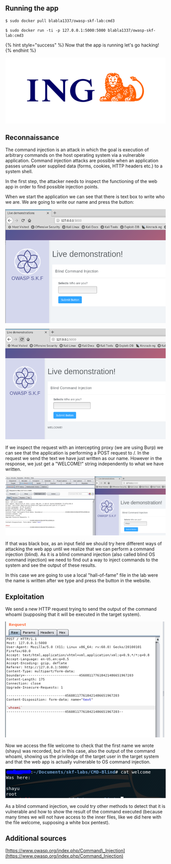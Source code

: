 
## Running the app

```text
$ sudo docker pull blabla1337/owasp-skf-lab:cmd3
```

```text
$ sudo docker run -ti -p 127.0.0.1:5000:5000 blabla1337/owasp-skf-lab:cmd3
```

{% hint style="success" %}
Now that the app is running let's go hacking!
{% endhint %}

![Docker image and write-up thanks to ING!](.gitbook/assets/ing_primary_logo.png)


## Reconnaissance

The command injection is an attack in which the goal is execution of arbitrary commands on the host operating system via a vulnerable application. Command injection attacks are possible when an application passes unsafe user supplied data (forms, cookies, HTTP headers etc.) to a system shell.

In the first step, the attacker needs to inspect the functioning of the web app in order to find possible injection points.

When we start the application we can see that there is text box to write who we are. We are going to write our name and press the button:

![](.gitbook/assets/cmdblind20.png)

![](.gitbook/assets/cmdblind22.png)

If we inspect the request with an intercepting proxy \(we are using Burp\) we can see that the application is performing a POST request to /. In the request we send the text we have just written as our name. However in the response, we just get a "WELCOME!" string independently to what we have written.

![](.gitbook/assets/cmdblind21.png)

If that was black box, as an input field we should try here different ways of attacking the web app until we realize that we can perform a command injection (blind).
As it is a blind command injection (also called blind OS command injection) we need to find out a way to inject commands to the system and see the output of these results.

In this case we are going to use a local "hall-of-fame" file in the lab were the name is written after we type and press the button in the website.

## Exploitation

We send a new HTTP request trying to send the output of the command whoami (supposing that it will be executed in the target system).

![](.gitbook/assets/cmdblind23.png)

Now we access the file welcome to check that the first name we wrote (shayu) was recorded, but in this case, also the output of the command whoami, showing us the priviledge of the target user in the target system and that the web app is actually vulnerable to OS command injection.

![](.gitbook/assets/cmdblind24.png)

As a blind command injection, we could try other methods to detect that it is vulnerable and how to show the result of the command executed (because many times we will not have access to the inner files, like we did here with the file welcome, supposing a white box pentest).

## Additional sources

[https://www.owasp.org/index.php/Command\_Injection](https://www.owasp.org/index.php/Command_Injection)


